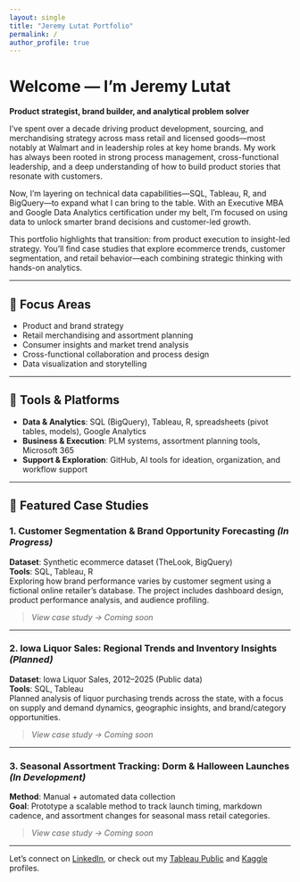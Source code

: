 ```yaml
---
layout: single
title: "Jeremy Lutat Portfolio"
permalink: /
author_profile: true
---
```


# Welcome — I’m Jeremy Lutat  
**Product strategist, brand builder, and analytical problem solver**

I’ve spent over a decade driving product development, sourcing, and merchandising strategy across mass retail and licensed goods—most notably at Walmart and in leadership roles at key home brands. My work has always been rooted in strong process management, cross-functional leadership, and a deep understanding of how to build product stories that resonate with customers.

Now, I’m layering on technical data capabilities—SQL, Tableau, R, and BigQuery—to expand what I can bring to the table. With an Executive MBA and Google Data Analytics certification under my belt, I’m focused on using data to unlock smarter brand decisions and customer-led growth.

This portfolio highlights that transition: from product execution to insight-led strategy. You’ll find case studies that explore ecommerce trends, customer segmentation, and retail behavior—each combining strategic thinking with hands-on analytics.

---

## 🧭 Focus Areas
- Product and brand strategy  
- Retail merchandising and assortment planning  
- Consumer insights and market trend analysis  
- Cross-functional collaboration and process design  
- Data visualization and storytelling  

---

## 🧰 Tools & Platforms
- **Data & Analytics**: SQL (BigQuery), Tableau, R, spreadsheets (pivot tables, models), Google Analytics  
- **Business & Execution**: PLM systems, assortment planning tools, Microsoft 365  
- **Support & Exploration**: GitHub, AI tools for ideation, organization, and workflow support

---

## 📂 Featured Case Studies

### 1. **Customer Segmentation & Brand Opportunity Forecasting** *(In Progress)*  
**Dataset**: Synthetic ecommerce dataset (TheLook, BigQuery)  
**Tools**: SQL, Tableau, R  
Exploring how brand performance varies by customer segment using a fictional online retailer’s database. The project includes dashboard design, product performance analysis, and audience profiling.

> _View case study → Coming soon_

---

### 2. **Iowa Liquor Sales: Regional Trends and Inventory Insights** *(Planned)*  
**Dataset**: Iowa Liquor Sales, 2012–2025 (Public data)  
**Tools**: SQL, Tableau  
Planned analysis of liquor purchasing trends across the state, with a focus on supply and demand dynamics, geographic insights, and brand/category opportunities.

> _View case study → Coming soon_

---

### 3. **Seasonal Assortment Tracking: Dorm & Halloween Launches** *(In Development)*  
**Method**: Manual + automated data collection  
**Goal**: Prototype a scalable method to track launch timing, markdown cadence, and assortment changes for seasonal mass retail categories.

> _View case study → Coming soon_

---

Let’s connect on [LinkedIn](https://www.linkedin.com/in/jeremylutat), or check out my [Tableau Public](https://public.tableau.com/app/profile/jeremylutat) and [Kaggle](https://www.kaggle.com/jeremylutat) profiles.

